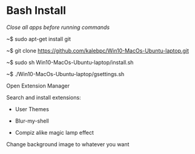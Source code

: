 # Bash Install

*Close all apps before running commands*

~$ sudo apt-get install git

~$ git clone https://github.com/kalebpc/Win10-MacOs-Ubuntu-laptop.git

~$ sudo sh Win10-MacOs-Ubuntu-laptop/install.sh

~$ ./Win10-MacOs-Ubuntu-laptop/gsettings.sh

Open Extension Manager

Search and install extensions:

- User Themes

- Blur-my-shell

- Compiz alike magic lamp effect

Change background image to whatever you want
